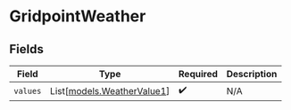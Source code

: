 # GridpointWeather


## Fields

| Field                                                    | Type                                                     | Required                                                 | Description                                              |
| -------------------------------------------------------- | -------------------------------------------------------- | -------------------------------------------------------- | -------------------------------------------------------- |
| `values`                                                 | List[[models.WeatherValue1](../models/weathervalue1.md)] | :heavy_check_mark:                                       | N/A                                                      |